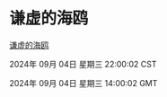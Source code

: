 # 谦虚的海鸥
[谦虚的海鸥](http://219.139.196.164:56308/qxdho/course/base/hotlink/index.php)

2024年 09月 04日 星期三 22:00:02 CST

2024年 09月 04日 星期三 14:00:02 GMT
